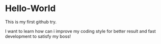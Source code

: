 # Hello-World
This is my first github try.

I want to learn how can i improve my coding style 
for better result and fast development to satisfy my boss!
